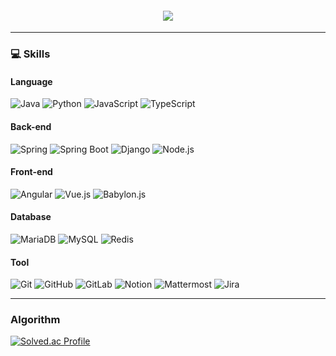 <div align=center>
  <h4>
    <img src="https://capsule-render.vercel.app/api?type=waving&color=gradient&height=200&section=header&text=MinjaeYun&fontSize=90&fontColor=ffffff"/>
  </h4>
</div>

---
### 💻 Skills
  
#### Language
![Java](https://img.shields.io/badge/java-437291?style=for-the-badge&logo=openjdk&logoColor=white)
![Python](https://img.shields.io/badge/python-3776AB?style=for-the-badge&logo=python&logoColor=white)
![JavaScript](https://img.shields.io/badge/javascript-F7DF1E?style=for-the-badge&logo=javascript&logoColor=white)
![TypeScript](https://img.shields.io/badge/typescript-3178C6?style=for-the-badge&logo=typescript&logoColor=white)

#### Back-end
![Spring](https://img.shields.io/badge/spring-6DB33F?style=for-the-badge&logo=spring&logoColor=white)
![Spring Boot](https://img.shields.io/badge/springBoot-6DB33F?style=for-the-badge&logo=springboot&logoColor=white)
![Django](https://img.shields.io/badge/django-092E20?style=for-the-badge&logo=django&logoColor=white)
![Node.js](https://img.shields.io/badge/node.js-339933?style=for-the-badge&logo=node.js&logoColor=white)

#### Front-end
![Angular](https://img.shields.io/badge/angular-DD1100?style=for-the-badge&logo=angular&logoColor=white)
![Vue.js](https://img.shields.io/badge/vue.js-4FC08D?style=for-the-badge&logo=vue.js&logoColor=white)
![Babylon.js](https://img.shields.io/badge/babylon.js-BB463B?style=for-the-badge&logo=babylon.js&logoColor=white)

#### Database
![MariaDB](https://img.shields.io/badge/mariadb-4479A1?style=for-the-badge&logo=MariaDB&logoColor=white)
![MySQL](https://img.shields.io/badge/mysql-4479A1?style=for-the-badge&logo=mysql&logoColor=white)
![Redis](https://img.shields.io/badge/redis-DC382D?style=for-the-badge&logo=redis&logoColor=white)

#### Tool
![Git](https://img.shields.io/badge/git-F05032?style=for-the-badge&logo=git&logoColor=white)
![GitHub](https://img.shields.io/badge/github-181717?style=for-the-badge&logo=github&logoColor=white)
![GitLab](https://img.shields.io/badge/gitlab-FC6D26?style=for-the-badge&logo=gitlab&logoColor=white)
![Notion](https://img.shields.io/badge/notion-000000?style=for-the-badge&logo=notion&logoColor=white)
![Mattermost](https://img.shields.io/badge/mattermost-0058CC?style=for-the-badge&logo=mattermost&logoColor=white)
![Jira](https://img.shields.io/badge/jira-0052CC?style=for-the-badge&logo=jira&logoColor=white)

---
### Algorithm
[![Solved.ac Profile](http://mazassumnida.wtf/api/v2/generate_badge?boj=w124564)](https://solved.ac/w124564/)

